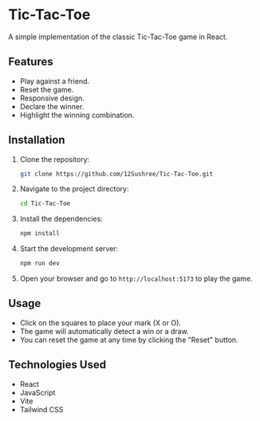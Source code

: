 # Tic-Tac-Toe

A simple implementation of the classic Tic-Tac-Toe game in React.

## Features

- Play against a friend.
- Reset the game.
- Responsive design.
- Declare the winner.
- Highlight the winning combination.

## Installation

1. Clone the repository:
   ```bash
   git clone https://github.com/12Sushree/Tic-Tac-Toe.git
   ```
2. Navigate to the project directory:
   ```bash
   cd Tic-Tac-Toe
   ```
3. Install the dependencies:
   ```bash
   npm install
   ```
4. Start the development server:
   ```bash
   npm run dev
   ```
5. Open your browser and go to `http://localhost:5173` to play the game.

## Usage

- Click on the squares to place your mark (X or O).
- The game will automatically detect a win or a draw.
- You can reset the game at any time by clicking the "Reset" button.

## Technologies Used

- React
- JavaScript
- Vite
- Tailwind CSS
